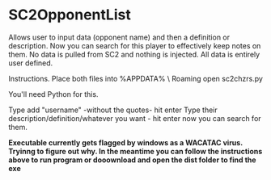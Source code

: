 ﻿# SC2OpponentList
Allows user to input data (opponent name) and then a definition or description. Now you can search for this player to effectively keep notes on them. No data is pulled from SC2 and nothing is injected. All data is entirely user defined. 

Instructions. 
Place both files into %APPDATA% \ Roaming
open sc2chzrs.py




You'll need Python for this.


Type add "username"  -without the quotes- hit enter
Type their description/definition/whatever you want - hit enter
now you can search for them.


****Executable currently gets flagged by windows as a WACATAC virus. Tryinng to figure out why. In the meantime you can follow the instructions above to run program or dooownload and open the dist folder to find the exe****
